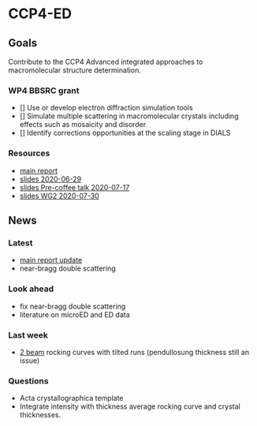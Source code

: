 # CCP4-ED


## Goals
Contribute to the CCP4 Advanced integrated approaches to macromolecular structure determination.
### WP4 BBSRC grant
- [] Use or develop electron diffraction simulation tools
- [] Simulate multiple scattering in macromolecular crystals including effects such as mosaicity and disorder
- [] Identify corrections opportunities at the scaling stage in DIALS
### Resources
- [main report](/documents/abstract.pdf)
- [slides 2020-06-29](/documents/2020-01-29_WP2.pdf)
- [slides Pre-coffee talk 2020-07-17](/documents/2020-07_RALFT.pdf)
- [slides WG2 2020-07-30](/documents/2020-07_WG2.pdf)

## News
### Latest
- [main report update](/documents/abstract.pdf)
- near-bragg double scattering

### Look ahead
- fix near-bragg double scattering
- literature on microED and ED data

### Last week
- [2 beam](/projects/multislice/multi2D/#2-beam-dynamical-diffraction) rocking curves with tilted runs (pendullosung thickness still an issue)  

### Questions
- Acta crystallographica template
- Integrate intensity with thickness average rocking curve and crystal thicknesses.
<!-- - libraries for bloch wave or FD simulator
- compare nearBragg with multislice : where does nanobragg fit in ?  
- reasonable accuracy in the corrections
- lyzozyme protein
- smv format : convert data to smv with nearBragg  
contains intensities, viewer does linear scale mapping  
- continuous rotation integration over steps# -->
